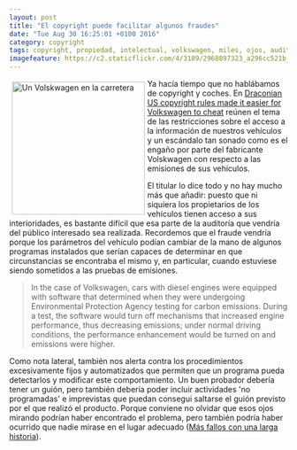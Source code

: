 ```yaml
---
layout: post
title: "El copyright puede facilitar algunos fraudes"
date: "Tue Aug 30 16:25:01 +0100 2016"
category: copyright
tags: copyright, propiedad, intelectual, volkswagen, miles, ojos, auditoría, vigilancia, pruebas, fallos
imagefeature: https://c2.staticflickr.com/4/3189/2968897323_a296cc521b_m.jpg
---
```




<a href="https://www.flickr.com/photos/fernand0/2968897323" title="Un Volskwagen en la carretera"><img src="https://c2.staticflickr.com/4/3189/2968897323_a296cc521b_m.jpg" width="240"  alt="Un Volskwagen en la carretera" style="float:left; margin:5px"></a>
Ya hacía tiempo que no hablábamos de copyright y coches. En [Draconian US copyright rules made it easier for Volkswagen to cheat](http://qz.com/509418/draconian-us-copyright-rules-made-it-easier-for-volkswagen-to-cheat/) reúnen el tema de las restricciones sobre el acceso a la información de nuestros vehículos y un escándalo tan sonado como es el engaño por parte del fabricante Volskwagen con respecto a las emisiones de sus vehículos.

El titular lo dice todo y no hay mucho más que añadir: puesto que ni siquiera los propietarios de los vehículos tienen acceso a sus interioridades, es bastante difícil que esa parte de la auditoría que vendría del público interesado sea realizada. Recordemos que el fraude vendría porque los parámetros del vehículo podían cambiar de la mano de algunos programas instalados que serían capaces de determinar en que circunstancias se encontraba el mismo y, en particular, cuando estuviese siendo sometidos a las pruebas de emisiones.

> In the case of Volkswagen, cars with diesel engines were equipped with software that determined when they were undergoing Environmental Protection Agency testing for carbon emissions. During a test, the software would turn off mechanisms that increased engine performance, thus decreasing emissions; under normal driving conditions, the performance enhancement would be turned on and emissions were higher.

Como nota lateral, también nos alerta contra los procedimientos excesivamente fijos y automatizados que permiten que un programa pueda detectarlos y modificar este comportamiento. Un buen probador debería tener un guión, pero también debería poder incluir actividades 'no programadas' e imprevistas que puedan consegui saltarse el guión previsto por el que realizó el producto.
Porque conviene no olvidar que esos ojos mirando podrían haber encontrado el problema, pero también podría haber ocurrido que nadie mirase en el lugar adecuado ([Más fallos con una larga historia](http://fernand0.github.io/Mas-Sobre-Fallos-Viejos/)).

